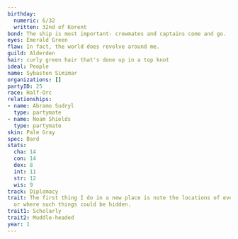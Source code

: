 ```yaml
---
birthday:
  numeric: 6/32
  written: 32nd of Korent
bond: The ship is most important- crewmates and captains come and go.
eyes: Emerald Green
flaw: In fact, the world does revolve around me.
guild: Alderden
hair: curly green hair that's done up in a top knot
ideal: People
name: Sybasten Simimar
organizations: []
partyID: 25
race: Half-Orc
relationships:
- name: Abramo Sudryl
  type: partymate
- name: Noam Shields
  type: partymate
skin: Pale Gray
spec: Bard
stats:
  cha: 14
  con: 14
  dex: 8
  int: 11
  str: 12
  wis: 9
track: Diplomacy
trait: The first thing I do in a new place is note the locations of everything valuable-
  or where such things could be hidden.
trait1: Scholarly
trait2: Muddle-headed
year: 1
---
```

